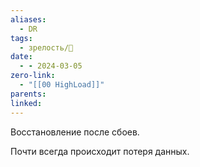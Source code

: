 ```yaml
---
aliases:
  - DR
tags:
  - зрелость/🌱
date:
  - - 2024-03-05
zero-link:
  - "[[00 HighLoad]]"
parents: 
linked:
---
```

Восстановление после сбоев.

Почти всегда происходит потеря данных.